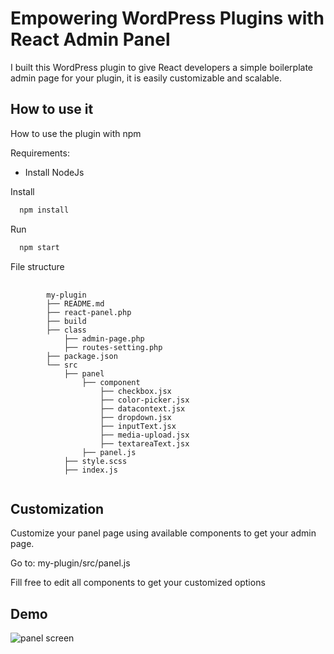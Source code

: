 
# Empowering WordPress Plugins with React Admin Panel

I built this WordPress plugin to give React developers a simple boilerplate admin page for your plugin, it is easily customizable and scalable. 


## How to use it

How to use the plugin with npm

Requirements: 
- Install NodeJs

 Install  
```bash
  npm install
```
Run 
```bash
  npm start
```

File structure 
<pre class="class="notranslate">
    <code>
        my-plugin
        ├── README.md
        ├── react-panel.php
        ├── build
        ├── class
            ├── admin-page.php
            ├── routes-setting.php
        ├── package.json
        └── src
            ├── panel
                ├── component
                    ├── checkbox.jsx
                    ├── color-picker.jsx
                    ├── datacontext.jsx
                    ├── dropdown.jsx
                    ├── inputText.jsx
                    ├── media-upload.jsx
                    ├── textareaText.jsx
                ├── panel.js
            ├── style.scss
            ├── index.js
    </code>
</pre>
## Customization

Customize your panel page using available components to get your admin page.

Go to: my-plugin/src/panel.js

Fill free to edit all components to get your customized options    
## Demo

![panel screen](https://github.com/BachaAbdellatif/Empowering-WordPress-Plugins-with-React-Admin-Panel/assets/150596756/4badb59a-5225-4902-84e4-a439fe521683)

